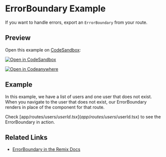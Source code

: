 # ErrorBoundary Example

If you want to handle errors, export an `ErrorBoundary` from your route.

## Preview

Open this example on [CodeSandbox](https://codesandbox.com):

[![Open in CodeSandbox](https://codesandbox.io/static/img/play-codesandbox.svg)](https://codesandbox.io/s/github/remix-run/examples/tree/main/error-boundary)

[![Open in Codeanywhere](https://codeanywhere.com/img/open-in-codeanywhere-btn.svg)](https://app.codeanywhere.com/#https://github.com/remix-run/examples)

## Example

In this example, we have a list of users and one user that does not exist. When you navigate to the user that does not exist, our ErrorBoundary renders in place of the component for that route.

Check [app/routes/users/$userId.tsx](app/routes/users/$userId.tsx) to see the ErrorBoundary in action.

## Related Links

- [ErrorBoundary in the Remix Docs](https://remix.run/route/error-boundary)
